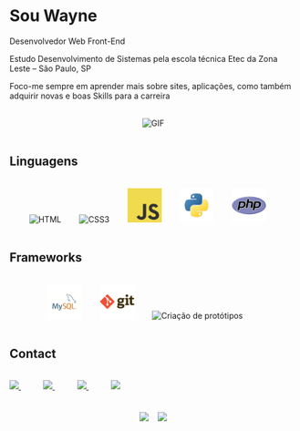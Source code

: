 # Sou  Wayne 

<div align=left>
  <p>Desenvolvedor Web Front-End </p>
  <p>Estudo Desenvolvimento de Sistemas pela escola técnica Etec da Zona Leste – São Paulo, SP </p>Foco-me sempre em aprender mais sobre sites, aplicações, como também adquirir novas e boas Skills para a carreira </p>
</div>
<br>

<div align=center>
    <img alt="GIF" src="https://github.com/abhisheknaiidu/abhisheknaiidu/blob/master/code.gif?raw=true" width="500" height="320" />
</div>
<br>

<h2>Linguagens</h2>
<br>

<div align=center>

  <img height="60" src="https://upload.wikimedia.org/wikipedia/commons/thumb/6/61/HTML5_logo_and_wordmark.svg/1200px-HTML5_logo_and_wordmark.svg.png" title="HTML">
  &nbsp;&nbsp;&nbsp;&nbsp;&nbsp;&nbsp;

  <img height="60" src="https://upload.wikimedia.org/wikipedia/commons/thumb/d/d5/CSS3_logo_and_wordmark.svg/1200px-CSS3_logo_and_wordmark.svg.png" title="CSS3">
  &nbsp;&nbsp;&nbsp;&nbsp;&nbsp;&nbsp;

  <img height="60" src="https://raw.githubusercontent.com/github/explore/80688e429a7d4ef2fca1e82350fe8e3517d3494d/topics/javascript/javascript.png" title="JavaScript">
  &nbsp;&nbsp;&nbsp;&nbsp;&nbsp;&nbsp;

  <img height="60" src="https://raw.githubusercontent.com/github/explore/80688e429a7d4ef2fca1e82350fe8e3517d3494d/topics/python/python.png" title="Python">
  &nbsp;&nbsp;&nbsp;&nbsp;&nbsp;&nbsp;

  <img height="60" src="https://raw.githubusercontent.com/github/explore/80688e429a7d4ef2fca1e82350fe8e3517d3494d/topics/php/php.png" title="php">
  &nbsp;&nbsp;&nbsp;&nbsp;

</div>
<br>

<h2>Frameworks</h2>
<br>

<div align=center>

  <img height="60" src="https://raw.githubusercontent.com/github/explore/80688e429a7d4ef2fca1e82350fe8e3517d3494d/topics/mysql/mysql.png" title="Banco de Dados My SQL">
  &nbsp;&nbsp;&nbsp;&nbsp;&nbsp;&nbsp;

  <img height="60" src="https://raw.githubusercontent.com/github/explore/80688e429a7d4ef2fca1e82350fe8e3517d3494d/topics/git/git.png" title="Versionamento com git">
  &nbsp;&nbsp;&nbsp;&nbsp;&nbsp;&nbsp;


  <img height="60" src="https://res-1.cloudinary.com/crunchbase-production/image/upload/c_lpad,h_256,w_256,f_auto,q_auto:eco/v1397183645/50bf4fee6f1194cbd5064a4342c4ab75.png" title="Criação de protótipos">
  &nbsp;&nbsp;&nbsp;&nbsp;&nbsp;&nbsp;

</div>
<br>

## Contact
<br>

<div align="left">
    <a href="">
        <img  src="https://i.imgur.com/YyLyMPi.png" height="30em">
    </a>
    &nbsp;&nbsp;&nbsp;&nbsp;&nbsp;&nbsp;&nbsp;&nbsp;&nbsp;
     <a href="">
        <img src="https://i.imgur.com/tLI3d6L.png" height="30em">
    </a>
    &nbsp;&nbsp;&nbsp;&nbsp;&nbsp;&nbsp;&nbsp;&nbsp;&nbsp;
    <a href="">
        <img  src="https://i.imgur.com/LpVinhs.png" height="30em">
    </a>   
    &nbsp;&nbsp;&nbsp;&nbsp;&nbsp;&nbsp;&nbsp;&nbsp;&nbsp;
    <a href="">
        <img src="https://i.imgur.com/HlqBmV8.png" height="30em">
    </a>
</div>
<br>
<br>

<div align=center>
  <img src="https://github-readme-stats.vercel.app/api?username=WayneRocha&theme=dark&show_icons=true" align=center height=150em>
  &nbsp;&nbsp;

  <img src="https://github-readme-stats.vercel.app/api/top-langs/?username=waynerocha&theme=dark" align=center height=150em>
</div>

